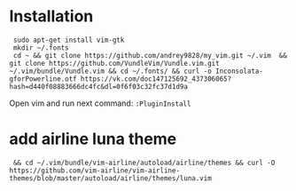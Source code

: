 # Installation
     sudo apt-get install vim-gtk
     mkdir ~/.fonts
     cd ~ && git clone https://github.com/andrey9828/my_vim.git ~/.vim  && git clone https://github.com/VundleVim/Vundle.vim.git ~/.vim/bundle/Vundle.vim && cd ~/.fonts/ && curl -o Inconsolata-gforPowerline.otf https://vk.com/doc147125692_437306065?hash=d440f08883666dc4fc&dl=0f6f03c32fc37d1d9a
Open vim and run next command: `:PluginInstall`
# add airline luna theme
     && cd ~/.vim/bundle/vim-airline/autoload/airline/themes && curl -O     https://github.com/vim-airline/vim-airline-themes/blob/master/autoload/airline/themes/luna.vim
